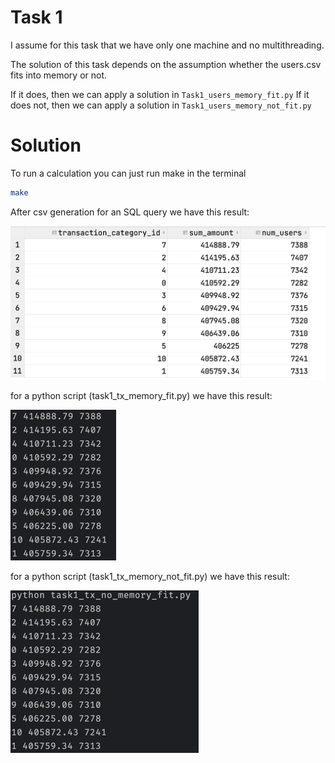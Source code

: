 # Task 1

I assume for this task that we have only one machine and no multithreading. 


The solution of this task depends on the assumption whether the users.csv fits into memory or not.

If it does, then we can apply a solution in ```Task1_users_memory_fit.py```
If it does not, then we can apply a solution in ```Task1_users_memory_not_fit.py```


# Solution

To run a calculation you can just run make in the terminal
```bash
make
```

After csv generation for an SQL query we have this result:

![img.png](source/sql_query_results.png)

for a python script (task1_tx_memory_fit.py) we have this result:

![img.png](source/python_memory_fit.png)

for a python script (task1_tx_memory_not_fit.py) we have this result:

![img.png](source/python_no_memory_fit.png)

